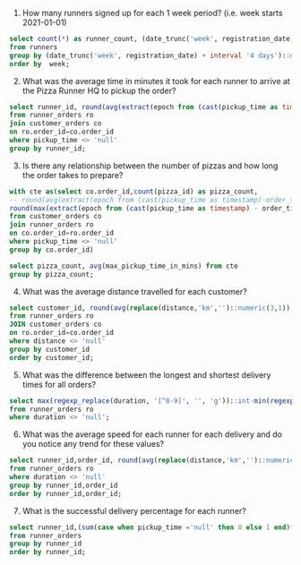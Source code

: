 1. How many runners signed up for each 1 week period? (i.e. week starts 2021-01-01)
```sql
select count(*) as runner_count, (date_trunc('week', registration_date) + interval '4 days')::date as week
from runners
group by (date_trunc('week', registration_date) + interval '4 days')::date
order by  week;
```
 
2. What was the average time in minutes it took for each runner to arrive at the Pizza Runner HQ to pickup the order?
```sql
select runner_id, round(avg(extract(epoch from (cast(pickup_time as timestamp)-order_time))/60)) as avg_pickup_time_in_mins
from runner_orders ro
join customer_orders co 
on ro.order_id=co.order_id
where pickup_time <> 'null'
group by runner_id;
```

3. Is there any relationship between the number of pizzas and how long the order takes to prepare?
```sql
with cte as(select co.order_id,count(pizza_id) as pizza_count,
-- round(avg(extract(epoch from (cast(pickup_time as timestamp)-order_time))/60)) as avg_pickup_time_in_mins,
round(max(extract(epoch from (cast(pickup_time as timestamp) - order_time))/60)) as max_pickup_time_in_mins
from customer_orders co
join runner_orders ro 
on co.order_id=ro.order_id
where pickup_time <> 'null'
group by co.order_id)

select pizza_count, avg(max_pickup_time_in_mins) from cte
group by pizza_count;
```

4. What was the average distance travelled for each customer?
```sql
select customer_id, round(avg(replace(distance,'km','')::numeric(3,1)),1) as avg_distance
from runner_orders ro
JOIN customer_orders co 
on ro.order_id=co.order_id
where distance <> 'null'
group by customer_id
order by customer_id;
```

5. What was the difference between the longest and shortest delivery times for all orders?
```sql
select max(regexp_replace(duration, '[^0-9]', '', 'g'))::int-min(regexp_replace(duration, '[^0-9]', '', 'g'))::int as difference_btw_longest_and_shortest_delivery
from runner_orders ro
where duration <> 'null';
```

6. What was the average speed for each runner for each delivery and do you notice any trend for these values?
```sql
select runner_id,order_id, round(avg(replace(distance,'km','')::numeric(3,1)),1)/avg(regexp_replace(duration, '[^0-9]', '', 'g')::numeric(3,1)) as avg_speed
from runner_orders ro
where duration <> 'null'
group by runner_id,order_id
order by runner_id,order_id;
```

7. What is the successful delivery percentage for each runner?
```sql
select runner_id,(sum(case when pickup_time ='null' then 0 else 1 end)*100.0) / count(order_id) as successful_delivery_percentage
from runner_orders
group by runner_id
order by runner_id;
```
